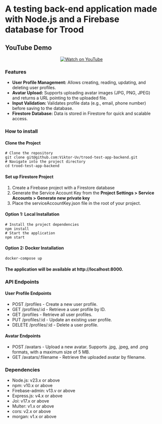 # A testing back-end application made with Node.js and a Firebase database for Trood

## YouTube Demo
<div align="center">
  <a href="https://www.youtube.com/watch?v=mArHXdNxXoE">
    <img src="https://img.youtube.com/vi/mArHXdNxXoE/0.jpg" alt="Watch on YouTube">
  </a>
</div>

### Features
- **User Profile Management:** Allows creating, reading, updating, and deleting user profiles.
- **Avatar Upload:** Supports uploading avatar images (JPG, PNG, JPEG) and returns a URL pointing to the uploaded file.
- **Input Validation:** Validates profile data (e.g., email, phone number) before saving to the database.
- **Firestore Database:** Data is stored in Firestore for quick and scalable access.

### How to install

#### Clone the Project
```shell
# Clone the repository
git clone git@github.com:Viktor-Uv/trood-test-app-backend.git
# Navigate into the project directory
cd trood-test-app-backend
```

#### Set up Firestore Project
1. Create a Firebase project with a Firestore database
2. Generate the Service Account Key from the **Project Settings > Service Accounts > Generate new private key**
3. Place the serviceAccountKey.json file in the root of your project.

#### Option 1: Local Installation
```shell
# Install the project dependencies
npm install
# Start the application
npm start
```

#### Option 2: Docker Installation
```shell
docker-compose up
```

#### The application will be available at http://localhost:8000.

### API Endpoints

#### User Profile Endpoints
* POST /profiles - Create a new user profile.
* GET /profiles/:id - Retrieve a user profile by ID.
* GET /profiles - Retrieve all user profiles.
* PUT /profiles/:id - Update an existing user profile.
* DELETE /profiles/:id - Delete a user profile.

#### Avatar Endpoints
* POST /avatars - Upload a new avatar. Supports .jpg, .jpeg, and .png formats, with a maximum size of 5 MB.
* GET /avatars/:filename - Retrieve the uploaded avatar by filename.

### Dependencies
+ Node.js: v23.x or above
+ npm: v10.x or above
+ Firebase-admin: v13.v or above
+ Express.js: v4.x or above
+ Joi: v17.x or above
+ Multer: v1.x or above
+ cors: v2.x or above
+ morgan: v1.x or above
